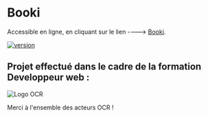 # Booki

Accessible en ligne, en cliquant sur le lien ----> [Booki](https://vicauff.github.io/P2/).

[![version](https://img.shields.io/badge/version-1.0.0-red)](CHANGELOG.md)

## Projet effectué dans le cadre de la formation Developpeur web :

![Logo OCR](https://www.solutions-ressources-humaines.com/logo/51c0ba3cbf5680eoc_purple_.png)


Merci à l'ensemble des acteurs OCR !
